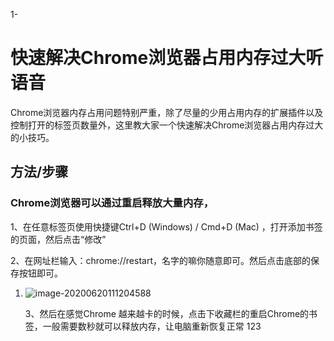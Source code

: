 1-

# 快速解决Chrome浏览器占用内存过大听语音

Chrome浏览器内存占用问题特别严重，除了尽量的少用占用内存的扩展插件以及控制打开的标签页数量外，这里教大家一个快速解决Chrome浏览器占用内存过大的小技巧。

## 方法/步骤

### Chrome浏览器可以通过重启释放大量内存，

1、在任意标签页使用快捷键Ctrl+D (Windows) / Cmd+D (Mac) ，打开添加书签的页面，然后点击“修改”

2、在网址栏输入：chrome://restart，名字的嘛你随意即可。然后点击底部的保存按钮即可。

1. ![image-20200620111204588](D:\Typora_pic\image-20200620111204588.png)

   3、然后在感觉Chrome 越来越卡的时候，点击下收藏栏的重启Chrome的书签，一般需要数秒就可以释放内存，让电脑重新恢复正常
   123